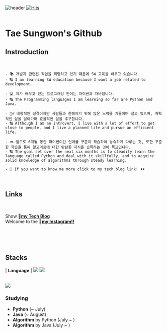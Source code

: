 ![header](https://capsule-render.vercel.app/api?type=Venom&&color=FF0000&height=300&section=header&text=Sungwon&fontSize=75&fontColor=87CEEB)
[![Hits](https://hits.seeyoufarm.com/api/count/incr/badge.svg?url=https%3A%2F%2Fgithub.com%2Ftrevivom76%2Fhit-counter&count_bg=%23A9B3E5&title_bg=%230F0F04&icon=apachespark.svg&icon_color=%23CD2D2D&title=hits&edge_flat=false)](https://hits.seeyoufarm.com)                  
<br>


# Tae Sungwon's Github

## **Instroduction**
<br>

```
- 📚 개발과 관련된 직업을 희망하고 있기 때문에 SW 교육을 배우고 있습니다.
- 🔠 I am learning SW education because I want a job related to development.

- 💻 제가 배우고 있는 프로그래밍 언어는 파이썬과 자바입니다.
- 🔠 The Programming languages I am learning so far are Python and Java.

- 🙋‍♂ 내향적인 성격이지만 사람들과 친해지기 위해 많은 노력을 기울이며 살고 있으며, 계획적인 삶을 살아가며 효율적인 삶을 추구합니다.
- 🔠 Although I am an introvert, I live with a lot of effort to get close to people, and I live a planned life and pursue an efficient life.

- 🔜 앞으로 6개월 동안 파이썬이란 언어를 꾸준히 학습하여 능숙하게 다루는 것, 또한 꾸준한 학습을 통해 알고리즘에 대한 탄탄한 지식을 습득하는 것이 목표입니다.
- 🔠 The goal set over the next six months is to steadily learn the language called Python and deal with it skillfully, and to acquire solid knowledge of algorithms through steady learning.

- 👀 If you want to know me more click to my tech blog link! ⬇️⬇️
```
<br>

## **Links**

<br>

Show 🦔[**my Tech Blog**](https://suuuuung.tistory.com/) <br>
Welcome to the 🦔[**my Instagram!!**](https://www.instagram.com/dev_sungco/)

<br>
<br>

<br>


## **Stacks**

| **Language** | <img src="https://img.shields.io/badge/Python-3776AB?style=flat&logo=Python&logoColor=white"/> <img src="https://img.shields.io/badge/Java-007396?style=flat&logo=Java&logoColor=white"/>


<br>
<img src="https://github-readme-stats.vercel.app/api/top-langs/?username=trevivom76&layout=compact">
<br>

### Studying
- **Python** (~ July)
- **Java** (~ August)
- **Algorithm** by Python (July ~ )
- **Algorithm** by Java (July ~ )
<br>

